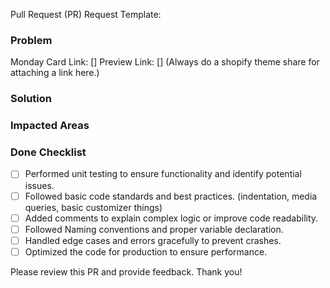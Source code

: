 Pull Request (PR) Request Template:

### Problem
<Provide a brief overview of the problem or task that this PR addresses.>

Monday Card Link: [<attach link here>]
Preview Link: [<attach link here>]
(Always do a shopify theme share for attaching a link here.)

### Solution
<Briefly describe what was implemented and how it solves the problem.>

<Visual representation or screenshots>

### Impacted Areas
<Explain other areas of the application that could be affected by this change.>

### Done Checklist
- [ ] Performed unit testing to ensure functionality and identify potential issues.
- [ ] Followed basic code standards and best practices. (indentation, media queries, basic customizer things)
- [ ] Added comments to explain complex logic or improve code readability.
- [ ] Followed Naming conventions and proper variable declaration.
- [ ] Handled edge cases and errors gracefully to prevent crashes.
- [ ] Optimized the code for production to ensure performance.

Please review this PR and provide feedback. Thank you!
